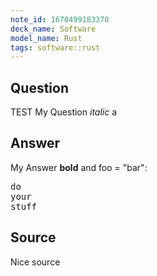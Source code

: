 ```yaml
---
note_id: 1670499183370
deck_name: Software
model_name: Rust
tags: software::rust
---
```

## Question

TEST My Question _italic_ a

## Answer

My Answer **bold** and <snippet>foo = "bar"</snippet>:
<pre>
do
your
stuff
</pre>

## Source

Nice source
